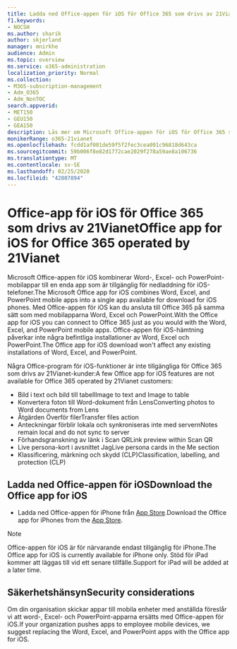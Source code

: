 ```yaml
---
title: Ladda ned Office-appen för iOS för Office 365 som drivs av 21Vianet
f1.keywords:
- NOCSH
ms.author: sharik
author: skjerland
manager: mnirkhe
audience: Admin
ms.topic: overview
ms.service: o365-administration
localization_priority: Normal
ms.collection:
- M365-subscription-management
- Adm_O365
- Adm_NonTOC
search.appverid:
- MET150
- GEU150
- GEA150
description: Läs mer om Microsoft Office-appen för iOS för Office 365 som drivs av 21Vianet och hur du hämtar den för kunder i Kina.
monikerRange: o365-21vianet
ms.openlocfilehash: fcdd1af001de59f5f2fec3cea091c96818d643ca
ms.sourcegitcommit: 59b006f8e82d1772cae2029f278a59ae8a106736
ms.translationtype: MT
ms.contentlocale: sv-SE
ms.lasthandoff: 02/25/2020
ms.locfileid: "42807894"
---
```

# <a name="office-app-for-ios-for-office-365-operated-by-21vianet"></a><span data-ttu-id="32e66-103">Office-app för iOS för Office 365 som drivs av 21Vianet</span><span class="sxs-lookup"><span data-stu-id="32e66-103">Office app for iOS for Office 365 operated by 21Vianet</span></span>

<span data-ttu-id="32e66-104">Microsoft Office-appen för iOS kombinerar Word-, Excel- och PowerPoint-mobilappar till en enda app som är tillgänglig för nedladdning för iOS-telefoner.</span><span class="sxs-lookup"><span data-stu-id="32e66-104">The Microsoft Office app for iOS combines Word, Excel, and PowerPoint mobile apps into a single app available for download for iOS phones.</span></span> <span data-ttu-id="32e66-105">Med Office-appen för iOS kan du ansluta till Office 365 på samma sätt som med mobilapparna Word, Excel och PowerPoint.</span><span class="sxs-lookup"><span data-stu-id="32e66-105">With the Office app for iOS you can connect to Office 365 just as you would with the Word, Excel, and PowerPoint mobile apps.</span></span> <span data-ttu-id="32e66-106">Office-appen för iOS-hämtning påverkar inte några befintliga installationer av Word, Excel och PowerPoint.</span><span class="sxs-lookup"><span data-stu-id="32e66-106">The Office app for iOS download won't affect any existing installations of Word, Excel, and PowerPoint.</span></span>

<span data-ttu-id="32e66-107">Några Office-program för iOS-funktioner är inte tillgängliga för Office 365 som drivs av 21Vianet-kunder:</span><span class="sxs-lookup"><span data-stu-id="32e66-107">A few Office app for iOS features are not available for Office 365 operated by 21Vianet customers:</span></span>

- <span data-ttu-id="32e66-108">Bild i text och bild till tabell</span><span class="sxs-lookup"><span data-stu-id="32e66-108">Image to text and Image to table</span></span> 
- <span data-ttu-id="32e66-109">Konvertera foton till Word-dokument från Lens</span><span class="sxs-lookup"><span data-stu-id="32e66-109">Converting photos to Word documents from Lens</span></span> 
- <span data-ttu-id="32e66-110">Åtgärden Överför filer</span><span class="sxs-lookup"><span data-stu-id="32e66-110">Transfer files action</span></span> 
- <span data-ttu-id="32e66-111">Anteckningar förblir lokala och synkroniseras inte med servern</span><span class="sxs-lookup"><span data-stu-id="32e66-111">Notes remain local and do not sync to server</span></span>
- <span data-ttu-id="32e66-112">Förhandsgranskning av länk i Scan QR</span><span class="sxs-lookup"><span data-stu-id="32e66-112">Link preview within Scan QR</span></span>
- <span data-ttu-id="32e66-113">Live persona-kort i avsnittet Jag</span><span class="sxs-lookup"><span data-stu-id="32e66-113">Live persona cards in the Me section</span></span>
- <span data-ttu-id="32e66-114">Klassificering, märkning och skydd (CLP)</span><span class="sxs-lookup"><span data-stu-id="32e66-114">Classification, labelling, and protection (CLP)</span></span>


## <a name="download-the-office-app-for-ios"></a><span data-ttu-id="32e66-115">Ladda ned Office-appen för iOS</span><span class="sxs-lookup"><span data-stu-id="32e66-115">Download the Office app for iOS</span></span>

- <span data-ttu-id="32e66-116">Ladda ned Office-appen för iPhone från [App Store](https://products.office.com/mobile/office?rtc=2).</span><span class="sxs-lookup"><span data-stu-id="32e66-116">Download the Office app for iPhones from the [App Store](https://products.office.com/mobile/office?rtc=2).</span></span> 

> [!NOTE]
> <span data-ttu-id="32e66-117">Office-appen för iOS är för närvarande endast tillgänglig för iPhone.</span><span class="sxs-lookup"><span data-stu-id="32e66-117">The Office app for iOS is currently available for iPhone only.</span></span> <span data-ttu-id="32e66-118">Stöd för iPad kommer att läggas till vid ett senare tillfälle.</span><span class="sxs-lookup"><span data-stu-id="32e66-118">Support for iPad will be added at a later time.</span></span> 

## <a name="security-considerations"></a><span data-ttu-id="32e66-119">Säkerhetshänsyn</span><span class="sxs-lookup"><span data-stu-id="32e66-119">Security considerations</span></span>

<span data-ttu-id="32e66-120">Om din organisation skickar appar till mobila enheter med anställda föreslår vi att word-, Excel- och PowerPoint-apparna ersätts med Office-appen för iOS.</span><span class="sxs-lookup"><span data-stu-id="32e66-120">If your organization pushes apps to employee mobile devices, we suggest replacing the Word, Excel, and PowerPoint apps with the Office app for iOS.</span></span>  


